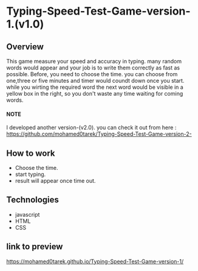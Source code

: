 # Typing-Speed-Test-Game-version-1.(v1.0)

## Overview

This game measure your speed and accuracy in typing. many random words would appear and your job is to write them correctly as fast as possible. Before, you need to choose the time. you can choose from one,three or five minutes and timer would coundt down once you start. while you wirting the required word the next word would be visible in a   yellow box in the right, so you don't waste any time waiting for coming words.
#### NOTE 
I developed another version-(v2.0). you can check it out from here :<br>
https://github.com/mohamed0tarek/Typing-Speed-Test-Game-version-2-


## How to work
* Choose the time.
* start typing.
* result will appear once time out.

## Technologies
* javascript
* HTML
* CSS

## link to preview
https://mohamed0tarek.github.io/Typing-Speed-Test-Game-version-1/

